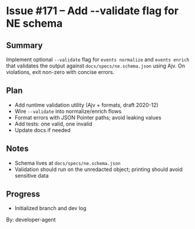 # Issue #171 – Add --validate flag for NE schema

## Summary
Implement optional `--validate` flag for `events normalize` and `events enrich` that validates the output against `docs/specs/ne.schema.json` using Ajv. On violations, exit non-zero with concise errors.

## Plan
- Add runtime validation utility (Ajv + formats, draft 2020-12)
- Wire `--validate` into normalize/enrich flows
- Format errors with JSON Pointer paths; avoid leaking values
- Add tests: one valid, one invalid
- Update docs if needed

## Notes
- Schema lives at `docs/specs/ne.schema.json`
- Validation should run on the unredacted object; printing should avoid sensitive data

## Progress
- Initialized branch and dev log

By: developer-agent
